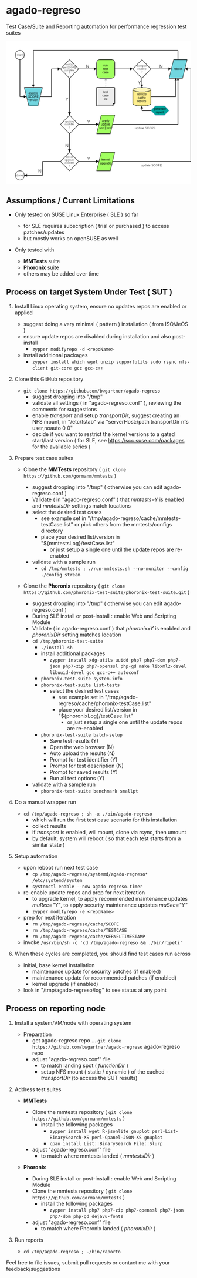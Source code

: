 # agado-regreso

Test Case/Suite and Reporting automation for performance regression test suites

![FlowChart](/images/AgadoRegreso-FlowChart.png)


## Assumptions / Current Limitations

- Only tested on SUSE Linux Enterprise ( SLE ) so far
  - for SLE requires subscription ( trial or purchased ) to access patches/updates
  - but mostly works on openSUSE as well

- Only tested with
  - **MMTests** suite
  - **Phoronix** suite
  - others may be added over time

## Process on target System Under Test ( SUT )

1. Install Linux operating system, ensure no updates repos are enabled or applied
   - suggest doing a very minimal ( pattern ) installation ( from ISO/JeOS )
   - ensure update repos are disabled during installation and also post-install
     - `zypper modifyrepo -d <repoName>`
   - install additional packages
     - `zypper install which wget unzip supportutils sudo rsync nfs-client git-core gcc gcc-c++`

2. Clone this GitHub repository
   - `git clone https://github.com/bwgartner/agado-regreso`
     - suggest dropping into "/tmp"
     - validate all settings ( in "agado-regreso.conf" ), reviewing the comments for suggestions
     - enable _transport_ and setup _transportDir_, suggest creating an NFS mount, in "/etc/fstab" via "serverHost:/path transportDir nfs user,noauto 0 0"
     - decide if you want to restrict the kernel versions to a gated start/last version ( for SLE, see https://scc.suse.com/packages for the available series )

3. Prepare test case suites
   - Clone the **MMTests** repository ( `git clone https://github.com/gormanm/mmtests` )
     - suggest dropping into "/tmp" ( otherwise you can edit agado-regreso.conf )
     - Validate ( in "agado-regreso.conf" ) that _mmtests=Y_ is enabled and _mmtestsDir_ settings match locations
     - select the desired test cases
       - see example set in "/tmp/agado-regreso/cache/mmtests-testCase.list" or pick others from the mmtests/configs directory
       - place your desired list/version in "${mmtestsLog}/testCase.list"
         - or just setup a single one until the update repos are re-enabled
     - validate with a sample run
       - `cd /tmp/mmtests ; ./run-mmtests.sh --no-monitor --config ./config stream`

   - Clone the **Phoronix** repository ( `git clone https://github.com/phoronix-test-suite/phoronix-test-suite.git` )
     - suggest dropping into "/tmp" ( otherwise you can edit agado-regreso.conf )
     - During SLE install or post-install : enable Web and Scripting Module
     - Validate ( in agado-regreso.conf ) that _phoronix=Y_ is enabled and _phoronixDir_ setting matches location
     - `cd /tmp/phoronix-test-suite`
       - `./install-sh`
       - install additional packages
         - `zypper install xdg-utils uuidd php7 php7-dom php7-json php7-zip php7-openssl php-gd make libxml2-devel libuuid-devel gcc gcc-c++ autoconf`
       - `phoronix-test-suite system-info`
       - `phoronix-test-suite list-tests`
         - select the desired test cases
           - see example set in "/tmp/agado-regreso/cache/phoronix-testCase.list"
           - place your desired list/version in "${phoronixLog}/testCase.list"
             - or just setup a single one until the update repos are re-enabled
       - `phoronix-test-suite batch-setup`
         - Save test results (Y)
         - Open the web browser (N)
         - Auto upload the results (N)
         - Prompt for test identifier (Y)
         - Prompt for test description (N)
         - Prompt for saved results (Y)
         - Run all test options (Y)
     - validate with a sample run
       - `phoronix-test-suite benchmark smallpt`

4. Do a manual wrapper run
   - `cd /tmp/agado-regreso ; sh -x ./bin/agado-regreso`
      - which will run the first test case scenario for this installation
      - collect results
      - if _transport_ is enabled, will mount, clone via rsync, then umount
      - by default, system will reboot ( so that each test starts from a similar state )

5. Setup automation
   - upon reboot run next test case
     - `cp /tmp/agado-regreso/systemd/agado-regreso* /etc/systemd/system`
     - `systemctl enable --now agado-regreso.timer`
   - re-enable update repos and prep for next iteration
     - to upgrade kernel, to apply recommended maintenance updates _muRec="Y"_, to apply security maintenance updates _muSec="Y"_
     - `zypper modifyrepo -e <repoName>`
   - prep for next iteration
     - `rm /tmp/agado-regreso/cache/SCOPE`
     - `rm /tmp/agado-regreso/cache/TESTCASE`
     - `rm /tmp/agado-regreso/cache/KERNELTIMESTAMP`
   - invoke `/usr/bin/sh -c 'cd /tmp/agado-regreso && ./bin/ripeti'`

6. When these cycles are completed, you should find test cases run across
   - initial, base kernel installation
     - maintenance update for security patches (if enabled)
     - maintenance update for recommended patches (if enabled)
     - kernel upgrade (if enabled)
   - look in "/tmp/agado-regreso/log" to see status at any point

## Process on reporting node

1. Install a system/VM/node with operating system
   - Preparation
     - get agado-regreso repo ... `git clone https://github.com/bwgartner/agado-regreso` agado-regreso repo
     - adjust "agado-regreso.conf" file
       - to match landing spot ( _functionDir_ )
       - setup NFS mount ( static / dynamic ) of the cached - _transportDir_ (to access the SUT results)

2. Address test suites

   - **MMTests**
     - Clone the mmtests repository ( `git clone https://github.com/gormanm/mmtests` )
       - install the following packages
         - `zypper install wget R-jsonlite gnuplot perl-List-BinarySearch-XS perl-Cpanel-JSON-XS gnuplot`
         - `cpan install List::BinarySearch File::Slurp`
     - adjust "agado-regreso.conf" file
       - to match where mmtests landed ( _mmtestsDir_ )

   - **Phoronix**
     - During SLE install or post-install : enable Web and Scripting Module
     - Clone the mmtests repository ( `git clone https://github.com/gormanm/mmtests` )
       - install the following packages
         - `zypper install php7 php7-zip php7-openssl php7-json php7-dom php-gd dejavu-fonts`
     - adjust "agado-regreso.conf" file
       - to match where Phoronix landed ( _phoronixDir_ )
2. Run reports
   - `cd /tmp/agado-regreso ; ./bin/raporto`

Feel free to file issues, submit pull requests or contact me with your feedback/suggestions
